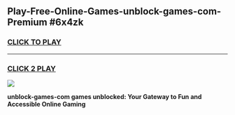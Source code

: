 
## Play-Free-Online-Games-unblock-games-com-Premium #6x4zk
<h3>
<a href="https://premium.freeplayer.one?title=unblock-games-com&ref=8M">CLICK TO PLAY</a></h3>
<hr>

<h3>
<a href="https://premium.freeplayer.one?title=unblock-games-com&ref=8M">CLICK 2 PLAY</a>
  
</h3>

<a href="https://premium.freeplayer.one?title=unblock-games-com&ref=8M"><img src="https://clearcache.store/games.png"></a>


**unblock-games-com games unblocked: Your Gateway to Fun and Accessible Online Gaming**
